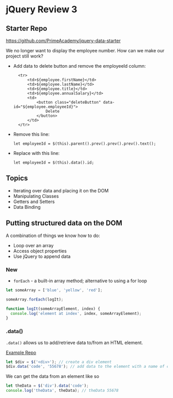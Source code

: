 # jQuery Review 3

## Starter Repo
https://github.com/PrimeAcademy/jquery-data-starter

We no longer want to display the employee number. How can we make our project still work?

- Add data to delete button and remove the employeeId column:
  ```    
    <tr>
        <td>${employee.firstName}</td>
        <td>${employee.lastName}</td>
        <td>${employee.title}</td>
        <td>${employee.annualSalary}</td>
        <td>
            <button class="deleteButton" data-id="${employee.employeeId}">
                Delete
            </button>
        </td>
    </tr> 
  ```

- Remove this line:
  ```
  let employeeId = $(this).parent().prev().prev().prev().text();
  ```
- Replace with this line:
  ```
  let employeeId = $(this).data().id;
  ```


## Topics

- Iterating over data and placing it on the DOM
- Manipulating Classes
- Getters and Setters
- Data Binding

## Putting structured data on the DOM

A combination of things we know how to do:

- Loop over an array
- Access object properties
- Use jQuery to append data

### New

- `forEach` - a built-in array method; alternative to using a for loop

```JavaScript
let someArray = ['blue', 'yellow', 'red'];

someArray.forEach(logIt);

function logIt(someArrayElement, index) {
  console.log('element at index', index, someArrayElement);
}
```

### .data()

`.data()` allows us to add/retrieve data to/from an HTML element.

[Example Repo](https://github.com/PrimeAcademy/fomalhaut-jquery-data-lecture)

```JavaScript
let $div = $('<div>'); // create a div element
$div.data('code', '55678'); // add data to the element with a name of code and a value of 55678
```

We can get the data from an element like so

```JavaScript
let theData = $('div').data('code');
console.log('theData', theData); // theData 55678
```
